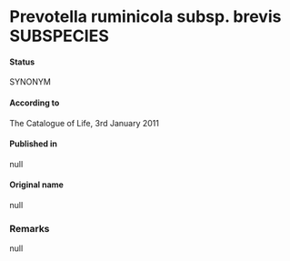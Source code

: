 # Prevotella ruminicola subsp. brevis SUBSPECIES

#### Status
SYNONYM

#### According to
The Catalogue of Life, 3rd January 2011

#### Published in
null

#### Original name
null

### Remarks
null